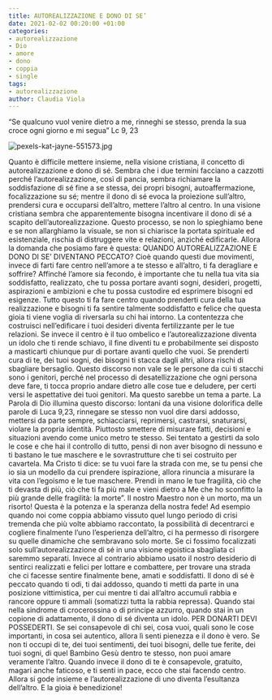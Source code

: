 ```yaml
---
title: AUTOREALIZZAZIONE E DONO DI SE’
date: 2021-02-02 00:20:00 +01:00
categories:
- autorealizzazione
- Dio
- amore
- dono
- coppia
- single
tags:
- autorealizzazione
author: Claudia Viola
---
```


“Se qualcuno vuol venire dietro a me, rinneghi se stesso, prenda la sua croce ogni giorno e mi segua” Lc 9, 23

![pexels-kat-jayne-551573.jpg](/uploads/pexels-kat-jayne-551573.jpg)

Quanto è difficile mettere insieme, nella visione cristiana, il concetto di autorealizzazione e dono di sé. Sembra che i due termini facciano a cazzotti perché l’autorealizzazione, così di pancia, sembra richiamare la soddisfazione di sé fine a se stessa, dei propri bisogni, autoaffermazione, focalizzazione su sé; mentre il dono di sé evoca la proiezione sull’altro, prendersi cura e occuparsi dell’altro, mettere l’altro al centro. In una visione cristiana sembra che apparentemente bisogna incentivare il dono di sé a scapito dell’autorealizzazione. Questo processo, se non lo spieghiamo bene e se non allarghiamo la visuale, se non si chiarisce la portata spirituale ed esistenziale, rischia di distruggere vite e relazioni, anziché edificarle. Allora la domanda che posiamo fare è questa:
QUANDO AUTOREALIZZAZIONE E DONO DI SE’ DIVENTANO PECCATO? Cioè quando questi due movimenti, invece di farti fare centro nell’amore a te stesso e all’altro, ti fa deragliare e soffrire?
Affinché l’amore sia fecondo, è importante che tu nella tua vita sia soddisfatto, realizzato, che tu possa portare avanti sogni, desideri, progetti, aspirazioni e ambizioni e che tu possa custodire ed esprimere bisogni ed esigenze.  Tutto questo ti fa fare centro quando prenderti cura della tua realizzazione e bisogni ti fa sentire talmente soddisfatto e felice che questa gioia ti viene voglia di riversarla su chi hai intorno. La contentezza che costruisci nell’edificare i tuoi desideri diventa fertilizzante per le tue relazioni. Se invece il centro è il tuo ombelico e l’autorealizzazione diventa un idolo che ti rende schiavo, il fine diventi tu e probabilmente sei disposto a masticarti chiunque pur di portare avanti quello che vuoi. Se prenderti cura di te, dei tuoi sogni, dei bisogni ti stacca dagli altri, allora rischi di sbagliare bersaglio. Questo discorso non vale se le persone da cui ti stacchi sono i genitori, perché nel processo di desatellizzazione che ogni persona deve fare, ti tocca proprio andare dietro alle cose tue e deludere, per certi versi le aspettative dei tuoi genitori. Ma questo sarebbe un tema a parte. La Parola di Dio illumina questo discorso: lontani da una visione dolorifica delle parole di Luca 9,23, rinnegare se stesso non vuol dire darsi addosso, mettersi da parte sempre, schiacciarsi, reprimersi, castrarsi, snaturarsi, violare la propria identità. Piuttosto smettere di misurare fatti, decisioni e situazioni avendo come unico metro te stesso. Sei tentato a gestirti da solo le cose e che hai il controllo di tutto, pensi di non aver bisogno di nessuno e ti bastano le tue maschere e le sovrastrutture che ti sei costruito per cavartela. Ma Cristo ti dice: se tu vuoi fare la strada con me, se tu pensi che io sia un modello da cui prendere ispirazione, allora rinuncia a misurare la vita con l’egoismo e le tue maschere. Prendi in mano le tue fragilità, ciò che ti devasta di più, ciò che ti fa più male e vieni dietro a Me che ho sconfitto la più grande delle fragilità: la morte”. Il nostro Maestro non è un morto, ma un risorto! Questa è la potenza e la speranza della nostra fede! Ad esempio quando noi come coppia abbiamo vissuto quel lungo periodo di crisi tremenda che più volte abbiamo raccontato, la possibilità di decentrarci e cogliere finalmente l’uno l’esperienza dell’altro, ci ha permesso di risorgere su quelle dinamiche che sembravano solo morte. Se ci fossimo focalizzati solo sull’autorealizzazione di sé in una visione egoistica sbagliata ci saremmo separati. Invece al contrario abbiamo usato il nostro desiderio di sentirci realizzati e felici per lottare e combattere, per trovare una strada che ci facesse sentire finalmente bene, amati e soddisfatti. 
Il dono di sé è peccato quando ti odi, ti dai addosso, quando ti metti da parte in una posizione vittimistica, per cui mentre ti dai all’altro accumuli rabbia e rancore oppure ti ammali (somatizzi tutta la rabbia repressa). Quando stai nella sindrome di crocerossina o di principe azzurro, quando stai in un copione di adattamento, il dono di sé diventa un idolo. PER DONARTI DEVI POSSEDERTI. Se sei consapevole di chi sei, cosa vuoi, quali sono le cose importanti, in cosa sei autentico, allora lì senti pienezza e il dono è vero. Se non ti occupi di te, dei tuoi sentimenti, dei tuoi bisogni, delle tue ferite, dei tuoi sogni, di quel Bambino Gesù dentro te stesso, non puoi amare veramente l’altro. Quando invece il dono di te è consapevole, gratuito, magari anche faticoso, e ti senti in pace, ecco che stai facendo centro. Allora si gode insieme e l’autorealizzazione di uno diventa l’esultanza dell’altro.  E la gioia è benedizione!

